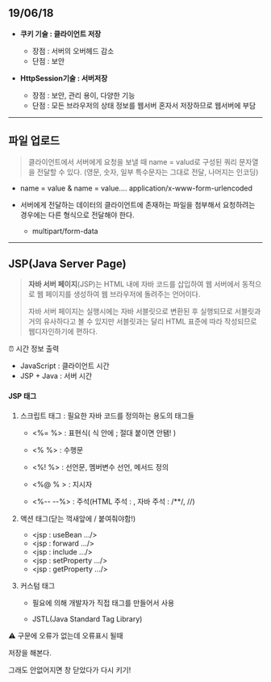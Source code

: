 ## 19/06/18

- **쿠키 기술 : 클라이언트 저장**

  - 장점 : 서버의 오버헤드 감소
  - 단점 : 보안

  

- **HttpSession기술 : 서버저장**
  - 장점 : 보안, 관리 용이, 다양한 기능
  - 단점 : 모든 브라우저의 상태 정보를 웹서버 혼자서 저장하므로 웹서버에 부담

---



## 파일 업로드

> 클라이언트에서 서버에게 요청을 보낼 때 name = valud로 구성된 쿼리 문자열을 전달할 수 있다. (영문, 숫자, 일부 특수문자는 그대로 전달, 나머지는 인코딩) 

- name = value & name = value.... 	application/x-www-form-urlencoded



- 서버에게 전달하는 데이터의 클라이언트에 존재하는 파일을 첨부해서 요청하려는 경우에는 다른 형식으로 전달해야 한다. 

  - multipart/form-data

  

---

## JSP(Java Server Page)

> **자바 서버 페이지**(JSP)는 HTML 내에 자바 코드를 삽입하여 웹 서버에서 동적으로 웹 페이지를 생성하여 웹 브라우저에 돌려주는 언어이다.
>
> 자바 서버 페이지는 실행시에는 자바 서블릿으로 변환된 후 실행되므로 서블릿과 거의 유사하다고 볼 수 있지만 서블릿과는 달리 HTML 표준에 따라 작성되므로 웹디자인하기에 편하다.



:alarm_clock:  시간 정보 출력 

- JavaScript : 클라이언트 시간
- JSP + Java : 서버 시간 



#### JSP 태그

1. 스크립트 태그 : 필요한 자바 코드를 정의하는 용도의 태그들

    - <%=	%>	:	표현식( 식 안에 ; 절대 붙이면 안됌! )

    - <%	   %>	:	수행문

    - <%!	  %>	:	선언문, 멤버변수 선언, 메서드 정의

    - <%@	% >	:	지시자

    - <%--	--%> : 주석(HTML 주석 : <!--	-->, 자바 주석 : /**/, //)

      

2. 액션 태그(닫는 꺽새앞에 / 붙여줘야함!)

   - <jsp : useBean		.../>
   - <jsp : forward	  	.../>
   - <jsp : include  	 	.../>
   - <jsp : setProperty   .../>
   - <jsp : getProperty   .../>

   

3. 커스텀 태그

   - 필요에 의해 개발자가 직접 태그를 만들어서 사용

   - JSTL(Java Standard Tag Library)

   

:warning: 구문에 오류가 없는데 오류표시 될때

저장을 해본다.

그래도 안없어지면 창 닫았다가 다시 키기!